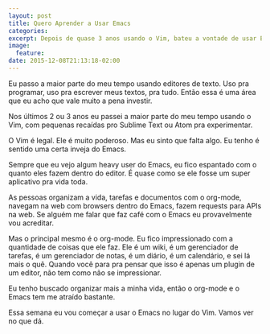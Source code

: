```yaml
---
layout: post
title: Quero Aprender a Usar Emacs
categories: 
excerpt: Depois de quase 3 anos usando o Vim, bateu a vontade de usar Emacs.
image:
  feature:
date: 2015-12-08T21:13:18-02:00
---
```

Eu passo a maior parte do meu tempo usando editores de texto. Uso pra programar,
uso pra escrever meus textos, pra tudo. Então essa é uma área que eu acho que
vale muito a pena investir.

Nos últimos 2 ou 3 anos eu passei a maior parte do meu tempo usando o Vim, com
pequenas recaídas pro Sublime Text ou Atom pra experimentar.

O Vim é legal. Ele é muito poderoso. Mas eu sinto que falta algo. Eu tenho é
sentido uma certa inveja do Emacs.

Sempre que eu vejo algum heavy user do Emacs, eu fico espantado com o quanto
eles fazem dentro do editor. É quase como se ele fosse um super aplicativo pra
vida toda.

As pessoas organizam a vida, tarefas e documentos com o org-mode, navegam na web
com browsers dentro do Emacs, fazem requests para APIs na web. Se alguém me
falar que faz café com o Emacs eu provavelmente vou acreditar.

Mas o principal mesmo é o org-mode. Eu fico impressionado com a quantidade de
coisas que ele faz. Ele é um wiki, é um gerenciador de tarefas, é um gerenciador
de notas, é um diário, é um calendário, e sei lá mais o quê. Quando você para
pra pensar que isso é apenas um plugin de um editor, não tem como não se
impressionar.

Eu tenho buscado organizar mais a minha vida, então o org-mode e o Emacs tem me
atraído bastante.

Essa semana eu vou começar a usar o Emacs no lugar do Vim. Vamos ver no que dá.

[emacs]:https://www.gnu.org/software/emacs/
[vim]:www.vim.org
